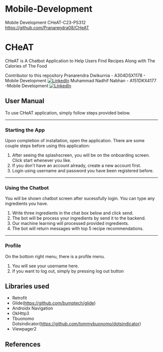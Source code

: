 # Mobile-Development
Mobile Development CHeAT-C23-PS312
https://github.com/Pranarendra08/CHeAT

# CHeAT
CHeAT is A Chatbot Application to Help Users Find Recipes Along with The Calories of The Food

Contributor to this repository
Pranarendra Dwikurnia - A304DSX1178 - Mobile Development [![LinkedIn](https://img.shields.io/badge/linkedin-%230077B5.svg?style=for-the-badge&logo=linkedin&logoColor=white)](https://www.linkedin.com/in/pranarendra08/)
Muhammad Nadhif Nabhan - A151DKX4177 -Mobile Development [![LinkedIn](https://img.shields.io/badge/linkedin-%230077B5.svg?style=for-the-badge&logo=linkedin&logoColor=white)](https://www.linkedin.com/in/muhammad-nadhif-nabhan-651972198/)

## User Manual
To use CHeAT application, simply follow steps provided below.

-----

<h3>Starting the App</h3>

Upon completion of installation, open the application. There are some couple steps before using this application:

1. After seeing the splashscreen, you will be on the onboarding screen. Click start whenever you like.
2. If you don't have an account already, create a new account first.
3. Login using username and password you have been registered before.

-----

<h3>Using the Chatbot</h3>

You will be shown chatbot screen after sucessfully login. You can type any ingredients you have.
1. Write three ingredients in the chat box below and click send.
2. The bot will be process your ingredients by send it to the backend.
3. Our machine learning will processed provided ingredients.
4. The bot will return messages with top 5 recipe recommendations.

-----    

<h3>Profile</h3>

On the bottom right menu, there is a profile menu.
1. You will see your username here.
2. If you want to log out, simply by pressing log out button

## Libraries used

- Retrofit
- Glide(https://github.com/bumptech/glide)
- Androidx Navigation
- OkHttp3
- Tbuonomo Dotsindicator(https://github.com/tommybuonomo/dotsindicator)
- Viewpager2

## References
